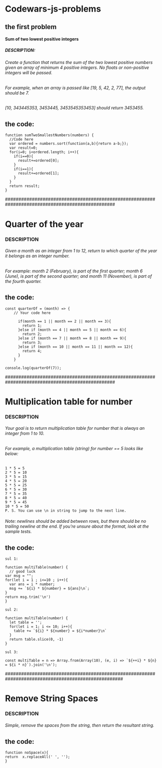 # Codewars-js-problems

## the first problem
#### Sum of two lowest positive integers
##### DESCRIPTION:
###### Create a function that returns the sum of the two lowest positive numbers given an array of minimum 4 positive integers. No floats or non-positive integers will be passed.
###### For example, when an array is passed like [19, 5, 42, 2, 77], the output should be 7.
###### [10, 343445353, 3453445, 3453545353453] should return 3453455.

## the code:
```
function sumTwoSmallestNumbers(numbers) {  
  //Code here
  var ordered = numbers.sort(function(a,b){return a-b;});
  var result=0;
  for(i=0; i<ordered.length; i++){
    if(i==0){
      result+=ordered[0];
    }
    if(i==1){
      result+=ordered[1];
    }
  }
  return result;
}
```


#################################################################################################

# Quarter of the year
### DESCRIPTION
###### Given a month as an integer from 1 to 12, return to which quarter of the year it belongs as an integer number.
###### For example: month 2 (February), is part of the first quarter; month 6 (June), is part of the second quarter; and month 11 (November), is part of the fourth quarter.
## the code:
```
const quarterOf = (month) => {
    // Your code here

      if(month == 1 || month == 2 || month == 3){
        return 1;
      }else if (month == 4 || month == 5 || month == 6){
        return 2;
      }else if (month == 7 || month == 8 || month == 9){
        return 3;
      }else if (month == 10 || month == 11 || month == 12){
        return 4;
      }
    }

console.log(quarterOf(7));
```
#################################################################################################

# Multiplication table for number
### DESCRIPTION
###### Your goal is to return multiplication table for number that is always an integer from 1 to 10.

###### For example, a multiplication table (string) for number == 5 looks like below:
```
1 * 5 = 5
2 * 5 = 10
3 * 5 = 15
4 * 5 = 20
5 * 5 = 25
6 * 5 = 30
7 * 5 = 35
8 * 5 = 40
9 * 5 = 45
10 * 5 = 50
P. S. You can use \n in string to jump to the next line.
```

###### Note: newlines should be added between rows, but there should be no trailing newline at the end. If you're unsure about the format, look at the sample tests.

## the code:
```
sul 1:

function multiTable(number) {
  // good luck
var msg = "";
for(let i = 1 ; i<=10 ; i++){
  var ans = i * number;
  msg += `${i} * ${number} = ${ans}\n`;
}
return msg.trim('\n')
}

sul 2:

function multiTable(number) {
  let table = '';
  for(let i = 1; i <= 10; i++){
    table += `${i} * ${number} = ${i*number}\n`
  }
  return table.slice(0, -1)
}

sul 3:

const multiTable = n => Array.from(Array(10), (e, i) => `${++i} * ${n} = ${i * n}`).join('\n');
```
####################################################################################################

# Remove String Spaces
### DESCRIPTION
###### Simple, remove the spaces from the string, then return the resultant string.
## the code:
```
function noSpace(x){
return  x.replaceAll(' ', '');
}
```
